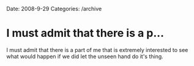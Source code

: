 Date: 2008-9-29
Categories: /archive

# I must admit that there is a p...

I must admit that there is a part of me that is extremely interested to see what would happen if we did let the unseen hand do it's thing.
